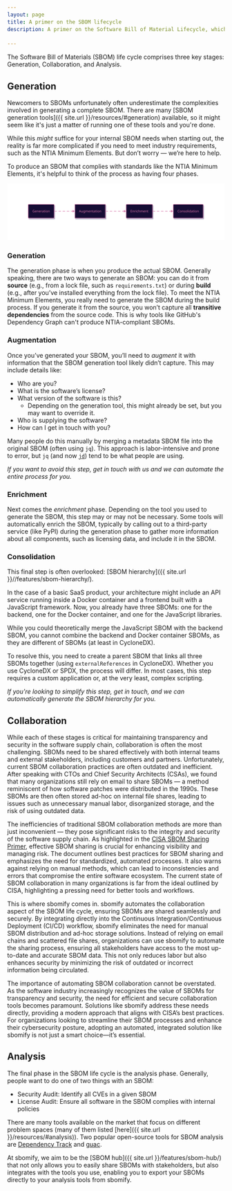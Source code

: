 ```yaml
---
layout: page
title: A primer on the SBOM lifecycle
description: A primer on the Software Bill of Material Lifecycle, which includes generation, collaboration and analysis.

---
```


The Software Bill of Materials (SBOM) life cycle comprises three key stages: Generation, Collaboration, and Analysis.

## Generation

Newcomers to SBOMs unfortunately often underestimate the complexities involved in generating a complete SBOM. There are many [SBOM generation tools]({{ site.url }}/resources/#generation) available, so it might seem like it's just a matter of running one of these tools and you're done.

While this *might* suffice for your internal SBOM needs when starting out, the reality is far more complicated if you need to meet industry requirements, such as the NTIA Minimum Elements. But don’t worry — we’re here to help.

To produce an SBOM that complies with standards like the NTIA Minimum Elements, it's helpful to think of the process as having four phases.

![Generation Phases](/assets/images/site/generation.svg)

### Generation

The generation phase is when you produce the actual SBOM. Generally speaking, there are two ways to generate an SBOM: you can do it from **source** (e.g., from a lock file, such as `requirements.txt`) or during **build** (e.g., after you’ve installed everything from the lock file). To meet the NTIA Minimum Elements, you really need to generate the SBOM during the build process. If you generate it from the source, you won’t capture all **transitive dependencies** from the source code. This is why tools like GitHub's Dependency Graph can't produce NTIA-compliant SBOMs.

### Augmentation

Once you’ve generated your SBOM, you’ll need to *augment* it with information that the SBOM generation tool likely didn’t capture. This may include details like:

* Who are you?
* What is the software’s license?
* What version of the software is this?
  * Depending on the generation tool, this might already be set, but you may want to override it.
* Who is supplying the software?
* How can I get in touch with you?

Many people do this manually by merging a metadata SBOM file into the original SBOM (often using `jq`). This approach is labor-intensive and prone to error, but `jq` (and now [`jd`](https://github.com/josephburnett/jd)) tend to be what people are using.

*If you want to avoid this step, get in touch with us and we can automate the entire process for you.*

### Enrichment

Next comes the *enrichment* phase. Depending on the tool you used to generate the SBOM, this step may or may not be necessary. Some tools will automatically enrich the SBOM, typically by calling out to a third-party service (like PyPI)  during the generation phase to gather more information about all components, such as licensing data, and include it in the SBOM.

### Consolidation

This final step is often overlooked: [SBOM hierarchy]({{ site.url }}//features/sbom-hierarchy/).

In the case of a basic SaaS product, your architecture might include an API service running inside a Docker container and a frontend built with a JavaScript framework. Now, you already have three SBOMs: one for the backend, one for the Docker container, and one for the JavaScript libraries.

While you could theoretically merge the JavaScript SBOM with the backend SBOM, you cannot combine the backend and Docker container SBOMs, as they are different of SBOMs (at least in CycloneDX).

To resolve this, you need to create a parent SBOM that links all three SBOMs together (using `externalReferences` in CycloneDX). Whether you use CycloneDX or SPDX, the process will differ. In most cases, this step requires a custom application or, at the very least, complex scripting.

*If you're looking to simplify this step, get in touch, and we can automatically generate the SBOM hierarchy for you.*

## Collaboration

While each of these stages is critical for maintaining transparency and security in the software supply chain, collaboration is often the most challenging. SBOMs need to be shared effectively with both internal teams and external stakeholders, including customers and partners. Unfortunately, current SBOM collaboration practices are often outdated and inefficient. After speaking with CTOs and Chief Security Architects (CSAs), we found that many organizations still rely on email to share SBOMs — a method reminiscent of how software patches were distributed in the 1990s. These SBOMs are then often stored ad-hoc on internal file shares, leading to issues such as unnecessary manual labor, disorganized storage, and the risk of using outdated data.

The inefficiencies of traditional SBOM collaboration methods are more than just inconvenient — they pose significant risks to the integrity and security of the software supply chain. As highlighted in the [CISA SBOM Sharing Primer](https://www.cisa.gov/sites/default/files/2024-05/SBOM%20Sharing%20Primer.pdf), effective SBOM sharing is crucial for enhancing visibility and managing risk. The document outlines best practices for SBOM sharing and emphasizes the need for standardized, automated processes. It also warns against relying on manual methods, which can lead to inconsistencies and errors that compromise the entire software ecosystem. The current state of SBOM collaboration in many organizations is far from the ideal outlined by CISA, highlighting a pressing need for better tools and workflows.

This is where sbomify comes in. sbomify automates the collaboration aspect of the SBOM life cycle, ensuring SBOMs are shared seamlessly and securely. By integrating directly into the Continuous Integration/Continuous Deployment (CI/CD) workflow, sbomify eliminates the need for manual SBOM distribution and ad-hoc storage solutions. Instead of relying on email chains and scattered file shares, organizations can use sbomify to automate the sharing process, ensuring all stakeholders have access to the most up-to-date and accurate SBOM data. This not only reduces labor but also enhances security by minimizing the risk of outdated or incorrect information being circulated.

The importance of automating SBOM collaboration cannot be overstated. As the software industry increasingly recognizes the value of SBOMs for transparency and security, the need for efficient and secure collaboration tools becomes paramount. Solutions like sbomify address these needs directly, providing a modern approach that aligns with CISA’s best practices. For organizations looking to streamline their SBOM processes and enhance their cybersecurity posture, adopting an automated, integrated solution like sbomify is not just a smart choice—it’s essential.

## Analysis

The final phase in the SBOM life cycle is the analysis phase. Generally, people want to do one of two things with an SBOM:

* Security Audit: Identify all CVEs in a given SBOM
* License Audit: Ensure all software in the SBOM complies with internal policies

There are many tools available on the market that focus on different problem spaces (many of them listed [here]({{ site.url }}/resources/#analysis)). Two popular open-source tools for SBOM analysis are [Dependency Track](https://dependencytrack.org/) and [guac](https://github.com/guacsec/guac).

At sbomify, we aim to be the [SBOM hub]({{ site.url }}/features/sbom-hub/) that not only allows you to easily share SBOMs with stakeholders, but also integrates with the tools you use, enabling you to export your SBOMs directly to your analysis tools from sbomify.
